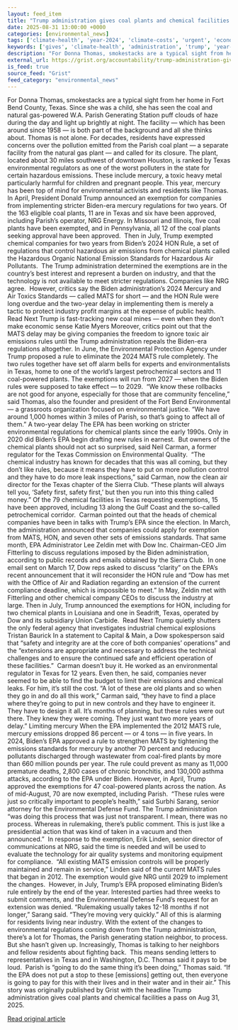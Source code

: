 ```yaml
---
layout: feed_item
title: "Trump administration gives coal plants and chemical facilities a pass"
date: 2025-08-31 13:00:00 +0000
categories: [environmental_news]
tags: ['climate-health', 'year-2024', 'climate-costs', 'urgent', 'economic-impacts', 'public-health']
keywords: ['gives', 'climate-health', 'administration', 'trump', 'year-2024', 'climate-costs', 'urgent', 'economic-impacts']
description: "For Donna Thomas, smokestacks are a typical sight from her home in Fort Bend County, Texas"
external_url: https://grist.org/accountability/trump-administration-gives-coal-plants-and-chemical-facilities-a-pass/
is_feed: true
source_feed: "Grist"
feed_category: "environmental_news"
---
```


For Donna Thomas, smokestacks are a typical sight from her home in Fort Bend County, Texas. Since she was a child, she has seen the coal and natural gas-powered W.A. Parish Generating Station puff clouds of haze during the day and light up brightly at night. The facility — which has been around since 1958 — is both part of the background and all she thinks about. Thomas is not alone. For decades, residents have expressed concerns over the pollution emitted from the Parish coal plant — a separate facility from the natural gas plant — and called for its closure. The plant, located about 30 miles southwest of downtown Houston, is ranked by Texas environmental regulators as one of the worst polluters in the state for certain hazardous emissions. These include mercury, a toxic heavy metal particularly harmful for children and pregnant people. This year, mercury has been top of mind for environmental activists and residents like Thomas. In April, President Donald Trump announced an exemption for companies from implementing stricter Biden-era mercury regulations for two years. Of the 163 eligible coal plants, 11 are in Texas and six have been approved, including Parish’s operator, NRG Energy. In Missouri and Illinois, five coal plants have been exempted, and in Pennsylvania, all 12 of the coal plants seeking approval have been approved.&nbsp; Then in July, Trump exempted chemical companies for two years from Biden’s 2024 HON Rule, a set of regulations that control hazardous air emissions from chemical plants called the Hazardous Organic National Emission Standards for Hazardous Air Pollutants.&nbsp; The Trump administration determined the exemptions are in the country’s best interest and represent a burden on industry, and that the technology is not available to meet stricter regulations. Companies like NRG agree.&nbsp; However, critics say the Biden administration’s 2024 Mercury and Air Toxics Standards — called MATS for short — and the HON Rule were long overdue and the two-year delay in implementing them is merely a tactic to protect industry profit margins at the expense of public health.&nbsp; Read Next Trump is fast-tracking new coal mines — even when they don’t make economic sense Katie Myers Moreover, critics point out that the MATS delay may be giving companies the freedom to ignore toxic air emissions rules until the Trump administration repeals the Biden-era regulations altogether. In June, the Environmental Protection Agency under Trump proposed a rule to eliminate the 2024 MATS rule completely. The two rules together have set off alarm bells for experts and environmentalists in Texas, home to one of the world’s largest petrochemical sectors and 11 coal-powered plants. The exemptions will run from 2027 — when the Biden rules were supposed to take effect — to 2029.&nbsp; “We know these rollbacks are not good for anyone, especially for those that are community fenceline,” said Thomas, also the founder and president of the Fort Bend Environmental — a grassroots organization focused on environmental justice. “We have around 1,000 homes within 3 miles of Parish, so that’s going to affect all of them.” A two-year delay The EPA has been working on stricter environmental regulations for chemical plants since the early 1990s. Only in 2020 did Biden’s EPA begin drafting new rules in earnest.&nbsp; But owners of the chemical plants should not act so surprised, said Neil Carman, a former regulator for the Texas Commission on Environmental Quality.&nbsp; “The chemical industry has known for decades that this was all coming, but they don’t like rules, because it means they have to put on more pollution control and they have to do more leak inspections,” said Carman, now the clean air director for the Texas chapter of the Sierra Club. “These plants will always tell you, &#8216;Safety first, safety first,&#8217; but then you run into this thing called money.” Of the 79 chemical facilities in Texas requesting exemptions, 15 have been approved, including 13 along the Gulf Coast and the so-called petrochemical corridor.&nbsp; Carman pointed out that the heads of chemical companies have been in talks with Trump’s EPA since the election. In March, the administration announced that companies could apply for exemption from MATS, HON, and seven other sets of emissions standards. That same month, EPA Administrator Lee Zeldin met with Dow Inc. Chairman-CEO Jim Fitterling to discuss regulations imposed by the Biden administration, according to public records and emails obtained by the Sierra Club.&nbsp; In one email sent on March 17, Dow reps asked to discuss “clarity” on the EPA’s recent announcement that it will reconsider the HON rule and “Dow has met with the Office of Air and Radiation regarding an extension of the current compliance deadline, which is impossible to meet.” In May, Zeldin met with Fitterling and other chemical company CEOs to discuss the industry at large. Then in July, Trump announced the exemptions for HON, including for two chemical plants in Louisiana and one in Seadrift, Texas, operated by Dow and its subsidiary Union Carbide.&nbsp; Read Next Trump quietly shutters the only federal agency that investigates industrial chemical explosions Tristan Baurick In a statement to Capital &amp; Main, a Dow spokesperson said that “safety and integrity are at the core of both companies’ operations” and the “extensions are appropriate and necessary to address the technical challenges and to ensure the continued safe and efficient operation of these facilities.”&nbsp; Carman doesn’t buy it. He worked as an environmental regulator in Texas for 12 years. Even then, he said, companies never seemed to be able to find the budget to limit their emissions and chemical leaks. For him, it’s still the cost. “A lot of these are old plants and so when they go in and do all this work,” Carman said, “they have to find a place where they’re going to put in new controls and they have to engineer it. They have to design it all. It’s months of planning, but these rules were out there. They knew they were coming. They just want two more years of delay.” Limiting mercury When the EPA implemented the 2012 MATS rule, mercury emissions dropped 86 percent — or 4 tons — in five years. In 2024, Biden’s EPA approved a rule to strengthen MATS by tightening the emissions standards for mercury by another 70 percent and reducing pollutants discharged through wastewater from coal-fired plants by more than 660 million pounds per year. The rule could prevent as many as 11,000 premature deaths, 2,800 cases of chronic bronchitis, and 130,000 asthma attacks, according to the EPA under Biden. However, in April, Trump approved the exemptions for 47 coal-powered plants across the nation. As of mid-August, 70 are now exempted, including Parish.&nbsp; “These rules were just so critically important to people’s health,” said Surbhi Sarang, senior attorney for the Environmental Defense Fund. The Trump administration “was doing this process that was just not transparent. I mean, there was no process. Whereas in rulemaking, there’s public comment. This is just like a presidential action that was kind of taken in a vacuum and then announced.”&nbsp; In response to the exemption, Erik Linden, senior director of communications at NRG, said the time is needed and will be used to evaluate the technology for air quality systems and monitoring equipment for compliance.&nbsp; “All existing MATS emission controls will be properly maintained and remain in service,” Linden said of the current MATS rules that began in 2012. The exemption would give NRG until 2029 to implement the changes.&nbsp; However, in July, Trump’s EPA proposed eliminating Biden’s rule entirely by the end of the year. Interested parties had three weeks to submit comments, and the Environmental Defense Fund’s request for an extension was denied. “Rulemaking usually takes 12-18 months if not longer,” Sarang said. “They’re moving very quickly.” All of this is alarming for residents living near industry. With the extent of the changes to environmental regulations coming down from the Trump administration, there’s a lot for Thomas, the Parish generating station neighbor, to process. But she hasn’t given up. Increasingly, Thomas is talking to her neighbors and fellow residents about fighting back.&nbsp; This means sending letters to representatives in Texas and in Washington, D.C. Thomas said it pays to be loud.&nbsp; Parish is “going to do the same thing it’s been doing,” Thomas said. “If the EPA does not put a stop to these [emissions] getting out, then everyone is going to pay for this with their lives and in their water and in their air.” This story was originally published by Grist with the headline Trump administration gives coal plants and chemical facilities a pass on Aug 31, 2025.

[Read original article](https://grist.org/accountability/trump-administration-gives-coal-plants-and-chemical-facilities-a-pass/)
